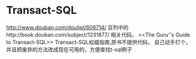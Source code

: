 # Transact-SQL
http://www.douban.com/doulist/608714/ 豆列中的http://book.douban.com/subject/1231877/ 相关代码，
<<The Guru''s Guide to Transact-SQL>> Transact-SQL权威指南,原书不提供代码，
自己动手打个，并且把废弃的方法改成现在可用的，方便查找t-sql例子
